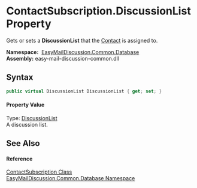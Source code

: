 ContactSubscription.DiscussionList Property
===========================================
Gets or sets a **DiscussionList** that the [Contact][1] is assigned to.

  **Namespace:**  [EasyMailDiscussion.Common.Database][2]  
  **Assembly:** easy-mail-discussion-common.dll

Syntax
------

```csharp
public virtual DiscussionList DiscussionList { get; set; }
```

#### Property Value
Type: [DiscussionList][3]  
 A discussion list. 

See Also
--------

#### Reference
[ContactSubscription Class][4]  
[EasyMailDiscussion.Common.Database Namespace][2]  

[1]: Contact.md
[2]: ../README.md
[3]: ../DiscussionList/README.md
[4]: README.md